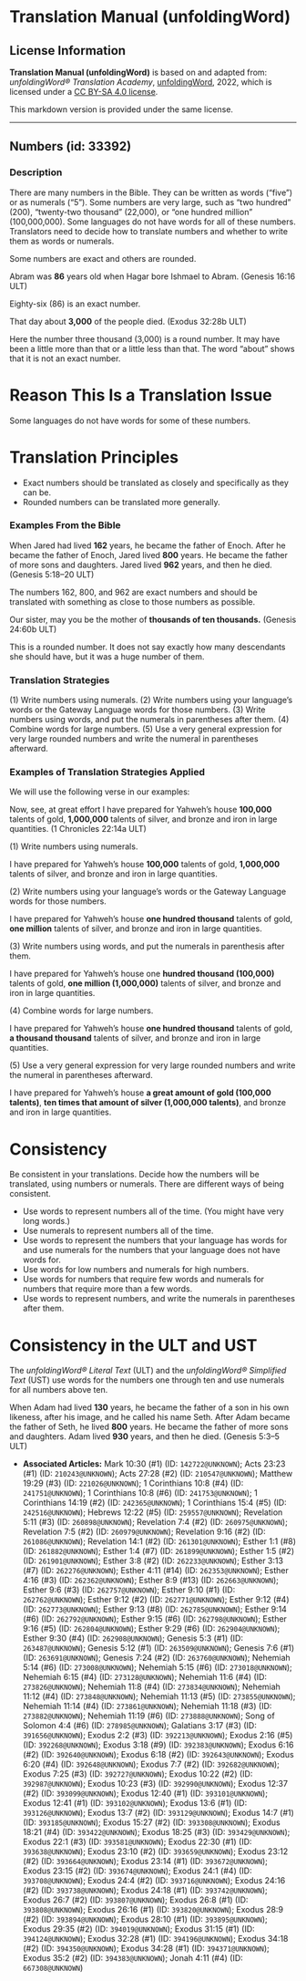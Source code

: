 # Translation Manual (unfoldingWord)

## License Information

**Translation Manual (unfoldingWord)** is based on and adapted from: _unfoldingWord® Translation Academy_, [unfoldingWord](https://unfoldingword.org/utw), 2022, which is licensed under a [CC BY-SA 4.0 license](https://creativecommons.org/licenses/by-sa/4.0/legalcode.en).

This markdown version is provided under the same license.



--------------------------------

## Numbers (id: 33392)

### Description

There are many numbers in the Bible. They can be written as words (“five”) or as numerals (“5”). Some numbers are very large, such as “two hundred” (200\), “twenty\-two thousand” (22,000\), or “one hundred million” (100,000,000\). Some languages do not have words for all of these numbers. Translators need to decide how to translate numbers and whether to write them as words or numerals.

Some numbers are exact and others are rounded.

Abram was **86** years old when Hagar bore Ishmael to Abram. (Genesis 16:16 ULT)

Eighty\-six (86\) is an exact number.

That day about **3,000** of the people died. (Exodus 32:28b ULT)

Here the number three thousand (3,000\) is a round number. It may have been a little more than that or a little less than that. The word “about” shows that it is not an exact number.

Reason This Is a Translation Issue
==================================

Some languages do not have words for some of these numbers.

Translation Principles
======================

* Exact numbers should be translated as closely and specifically as they can be.
* Rounded numbers can be translated more generally.

### Examples From the Bible

When Jared had lived **162** years, he became the father of Enoch. After he became the father of Enoch, Jared lived **800** years. He became the father of more sons and daughters. Jared lived **962** years, and then he died. (Genesis 5:18–20 ULT)

The numbers 162, 800, and 962 are exact numbers and should be translated with something as close to those numbers as possible.

Our sister, may you be the mother of **thousands of ten thousands.** (Genesis 24:60b ULT)

This is a rounded number. It does not say exactly how many descendants she should have, but it was a huge number of them.

### Translation Strategies

(1\) Write numbers using numerals. (2\) Write numbers using your language’s words or the Gateway Language words for those numbers. (3\) Write numbers using words, and put the numerals in parentheses after them. (4\) Combine words for large numbers. (5\) Use a very general expression for very large rounded numbers and write the numeral in parentheses afterward.

### Examples of Translation Strategies Applied

We will use the following verse in our examples:

Now, see, at great effort I have prepared for Yahweh’s house **100,000** talents of gold, **1,000,000** talents of silver, and bronze and iron in large quantities. (1 Chronicles 22:14a ULT)

(1\) Write numbers using numerals.

I have prepared for Yahweh’s house **100,000** talents of gold, **1,000,000** talents of silver, and bronze and iron in large quantities.

(2\) Write numbers using your language’s words or the Gateway Language words for those numbers.

I have prepared for Yahweh’s house **one hundred thousand** talents of gold, **one million** talents of silver, and bronze and iron in large quantities.

(3\) Write numbers using words, and put the numerals in parenthesis after them.

I have prepared for Yahweh’s house one **hundred thousand (100,000\)** talents of gold, **one million (1,000,000\)** talents of silver, and bronze and iron in large quantities.

(4\) Combine words for large numbers.

I have prepared for Yahweh’s house **one hundred thousand** talents of gold, **a thousand thousand** talents of silver, and bronze and iron in large quantities.

(5\) Use a very general expression for very large rounded numbers and write the numeral in parentheses afterward.

I have prepared for Yahweh’s house **a great amount of gold (100,000 talents)**, **ten times that amount of silver (1,000,000 talents)**, and bronze and iron in large quantities.

Consistency
===========

Be consistent in your translations. Decide how the numbers will be translated, using numbers or numerals. There are different ways of being consistent.

* Use words to represent numbers all of the time. (You might have very long words.)
* Use numerals to represent numbers all of the time.
* Use words to represent the numbers that your language has words for and use numerals for the numbers that your language does not have words for.
* Use words for low numbers and numerals for high numbers.
* Use words for numbers that require few words and numerals for numbers that require more than a few words.
* Use words to represent numbers, and write the numerals in parentheses after them.

Consistency in the ULT and UST
==============================

The *unfoldingWord® Literal Text* (ULT) and the *unfoldingWord® Simplified Text* (UST) use words for the numbers one through ten and use numerals for all numbers above ten.

When Adam had lived **130** years, he became the father of a son in his own likeness, after his image, and he called his name Seth. After Adam became the father of Seth, he lived **800** years. He became the father of more sons and daughters. Adam lived **930** years, and then he died. (Genesis 5:3–5 ULT)

* **Associated Articles:** Mark 10:30 (#1) (ID: `142722@UNKNOWN`); Acts 23:23 (#1) (ID: `210243@UNKNOWN`); Acts 27:28 (#2) (ID: `210547@UNKNOWN`); Matthew 19:29 (#3) (ID: `221026@UNKNOWN`); 1 Corinthians 10:8 (#4) (ID: `241751@UNKNOWN`); 1 Corinthians 10:8 (#6) (ID: `241753@UNKNOWN`); 1 Corinthians 14:19 (#2) (ID: `242365@UNKNOWN`); 1 Corinthians 15:4 (#5) (ID: `242516@UNKNOWN`); Hebrews 12:22 (#5) (ID: `259557@UNKNOWN`); Revelation 5:11 (#3) (ID: `260898@UNKNOWN`); Revelation 7:4 (#2) (ID: `260975@UNKNOWN`); Revelation 7:5 (#2) (ID: `260979@UNKNOWN`); Revelation 9:16 (#2) (ID: `261086@UNKNOWN`); Revelation 14:1 (#2) (ID: `261301@UNKNOWN`); Esther 1:1 (#8) (ID: `261882@UNKNOWN`); Esther 1:4 (#7) (ID: `261899@UNKNOWN`); Esther 1:5 (#2) (ID: `261901@UNKNOWN`); Esther 3:8 (#2) (ID: `262233@UNKNOWN`); Esther 3:13 (#7) (ID: `262276@UNKNOWN`); Esther 4:11 (#14) (ID: `262353@UNKNOWN`); Esther 4:16 (#3) (ID: `262362@UNKNOWN`); Esther 8:9 (#13) (ID: `262663@UNKNOWN`); Esther 9:6 (#3) (ID: `262757@UNKNOWN`); Esther 9:10 (#1) (ID: `262762@UNKNOWN`); Esther 9:12 (#2) (ID: `262771@UNKNOWN`); Esther 9:12 (#4) (ID: `262773@UNKNOWN`); Esther 9:13 (#8) (ID: `262785@UNKNOWN`); Esther 9:14 (#6) (ID: `262792@UNKNOWN`); Esther 9:15 (#6) (ID: `262798@UNKNOWN`); Esther 9:16 (#5) (ID: `262804@UNKNOWN`); Esther 9:29 (#6) (ID: `262904@UNKNOWN`); Esther 9:30 (#4) (ID: `262908@UNKNOWN`); Genesis 5:3 (#1) (ID: `263487@UNKNOWN`); Genesis 5:12 (#1) (ID: `263509@UNKNOWN`); Genesis 7:6 (#1) (ID: `263691@UNKNOWN`); Genesis 7:24 (#2) (ID: `263760@UNKNOWN`); Nehemiah 5:14 (#6) (ID: `273008@UNKNOWN`); Nehemiah 5:15 (#6) (ID: `273018@UNKNOWN`); Nehemiah 6:15 (#4) (ID: `273128@UNKNOWN`); Nehemiah 11:6 (#4) (ID: `273826@UNKNOWN`); Nehemiah 11:8 (#4) (ID: `273834@UNKNOWN`); Nehemiah 11:12 (#4) (ID: `273848@UNKNOWN`); Nehemiah 11:13 (#5) (ID: `273855@UNKNOWN`); Nehemiah 11:14 (#4) (ID: `273861@UNKNOWN`); Nehemiah 11:18 (#3) (ID: `273882@UNKNOWN`); Nehemiah 11:19 (#6) (ID: `273888@UNKNOWN`); Song of Solomon 4:4 (#6) (ID: `278985@UNKNOWN`); Galatians 3:17 (#3) (ID: `391656@UNKNOWN`); Exodus 2:2 (#3) (ID: `392213@UNKNOWN`); Exodus 2:16 (#5) (ID: `392268@UNKNOWN`); Exodus 3:18 (#9) (ID: `392383@UNKNOWN`); Exodus 6:16 (#2) (ID: `392640@UNKNOWN`); Exodus 6:18 (#2) (ID: `392643@UNKNOWN`); Exodus 6:20 (#4) (ID: `392648@UNKNOWN`); Exodus 7:7 (#2) (ID: `392682@UNKNOWN`); Exodus 7:25 (#3) (ID: `392727@UNKNOWN`); Exodus 10:22 (#2) (ID: `392987@UNKNOWN`); Exodus 10:23 (#3) (ID: `392990@UNKNOWN`); Exodus 12:37 (#2) (ID: `393099@UNKNOWN`); Exodus 12:40 (#1) (ID: `393101@UNKNOWN`); Exodus 12:41 (#1) (ID: `393102@UNKNOWN`); Exodus 13:6 (#1) (ID: `393126@UNKNOWN`); Exodus 13:7 (#2) (ID: `393129@UNKNOWN`); Exodus 14:7 (#1) (ID: `393185@UNKNOWN`); Exodus 15:27 (#2) (ID: `393308@UNKNOWN`); Exodus 18:21 (#4) (ID: `393422@UNKNOWN`); Exodus 18:25 (#3) (ID: `393429@UNKNOWN`); Exodus 22:1 (#3) (ID: `393581@UNKNOWN`); Exodus 22:30 (#1) (ID: `393638@UNKNOWN`); Exodus 23:10 (#2) (ID: `393659@UNKNOWN`); Exodus 23:12 (#2) (ID: `393664@UNKNOWN`); Exodus 23:14 (#1) (ID: `393672@UNKNOWN`); Exodus 23:15 (#2) (ID: `393674@UNKNOWN`); Exodus 24:1 (#4) (ID: `393708@UNKNOWN`); Exodus 24:4 (#2) (ID: `393716@UNKNOWN`); Exodus 24:16 (#2) (ID: `393738@UNKNOWN`); Exodus 24:18 (#1) (ID: `393742@UNKNOWN`); Exodus 26:7 (#2) (ID: `393807@UNKNOWN`); Exodus 26:8 (#1) (ID: `393808@UNKNOWN`); Exodus 26:16 (#1) (ID: `393820@UNKNOWN`); Exodus 28:9 (#2) (ID: `393894@UNKNOWN`); Exodus 28:10 (#1) (ID: `393895@UNKNOWN`); Exodus 29:35 (#2) (ID: `394019@UNKNOWN`); Exodus 31:15 (#1) (ID: `394124@UNKNOWN`); Exodus 32:28 (#1) (ID: `394196@UNKNOWN`); Exodus 34:18 (#2) (ID: `394350@UNKNOWN`); Exodus 34:28 (#1) (ID: `394371@UNKNOWN`); Exodus 35:2 (#2) (ID: `394383@UNKNOWN`); Jonah 4:11 (#4) (ID: `667308@UNKNOWN`)


